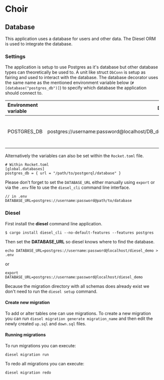 # Choir

## Database

This application uses a database for users and other data. The Diesel ORM is used to integrate
the database.

### Settings

The application is setup to use Postgres as it's database but other database types can theoretically
be used to. A unit like struct `DbConn` is setup as fairing and used to interact with the database. The database
decorator uses the same name as the mentioned environment variable below (`#[database("postgres_db")]`) to
specify which database the application should connect to.

| Environment variable | Data | Description |
|:---------------------|-----:|------------:|
| POSTGRES\_DB         | postgres://username:password@localhost/DB\_demo | Address of the postgers server to use |

Alternatively the variables can also be set within the `Rocket.toml` file.

```
# Within Rocket.toml
[global.databases]
postgres_db = { url = "/path/to/postgerql/database" }
```

Please don't forget to set the `DATABASE_URL` either manually using `export` or
via the `.env` file to use the `diesel_cli` command line interface.

```
// in .env
DATABASE_URL=postgres://username:password@path/to/database
```

### Diesel

First install the __diesel__ command line application.

```
$ cargo install diesel_cli --no-default-features --features postgres
```

Then set the **DATABASE_URL** so diesel knows where to find the database.

```
echo DATABASE_URL=postgres://username:password@localhost/diesel_demo > .env
```

or

```
export  DATABASE_URL=postgres://username:password@localhost/diesel_demo
```

Because the migration directory with all schemas does already exist we don't need
to run the `diesel setup` command.

#### Create new migration

To add or alter tables one can use migrations. To create a new migration you can run
`diesel migration generate migration_name` and then edit the newly created `up.sql` and
`down.sql` files.

#### Running migrations

To run migrations you can execute:

```
diesel migration run
```

To redo all migrations you can execute:

```
diesel migration redo
```
